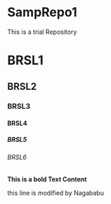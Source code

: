 # SampRepo1
This is a trial Repository
# BRSL1
## BRSL2
### BRSL3
#### BRSL4
##### BRSL5
###### BRSL6
**This is a bold Text Content**

this line is modified by Nagababu

